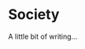 <!--{
  "title": "Society",
  "status": 0,
  "previous": "economy",
  "next": null
}-->

# Society

A little bit of writing...